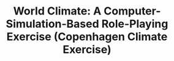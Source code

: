 ---
layout: resource
title: "World Climate: A Computer-Simulation-Based Role-Playing Exercise (Copenhagen Climate Exercise) "
---